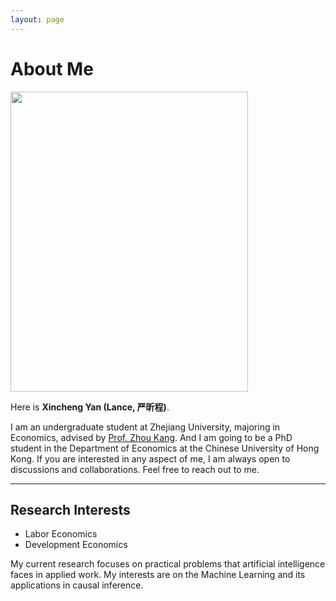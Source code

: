 ```yaml
---
layout: page
---
```


# About Me

<img src="https://zjuyxc.github.io/images/xincheng.jpg" class="floatpic" width="380" height="480"> 

Here is **Xincheng Yan (Lance, 严昕程)**.<br>

I am an undergraduate student at Zhejiang University, majoring in Economics, advised by [Prof. Zhou Kang](https://sites.google.com/view/zkhk). And I am going to be a PhD student in the Department of Economics at the Chinese University of Hong Kong. If you are interested in any aspect of me, I am always open to discussions and collaborations. Feel free to reach out to me.

---

## Research Interests

- Labor Economics
- Development Economics

My current research focuses on practical problems that artificial intelligence faces in applied work. My interests are on the Machine Learning and its applications in causal inference.



